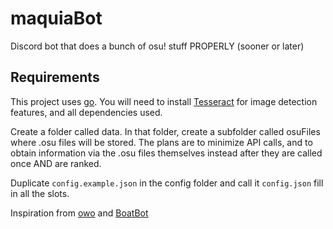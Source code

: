 # maquiaBot
Discord bot that does a bunch of osu! stuff PROPERLY (sooner or later)

## Requirements
This project uses [go](https://golang.org/dl/). You will need to install [Tesseract](https://github.com/UB-Mannheim/tesseract/wiki) for image detection features, and all dependencies used.

Create a folder called data. In that folder, create a subfolder called osuFiles where .osu files will be stored. The plans are to minimize API calls, and to obtain information via the .osu files themselves instead after they are called once AND are ranked.

Duplicate `config.example.json` in the config folder and call it `config.json` fill in all the slots.

Inspiration from [owo](https://github.com/AznStevy/owo) and [BoatBot](https://github.com/0xg0ldpk3rx0/SupportBot)
